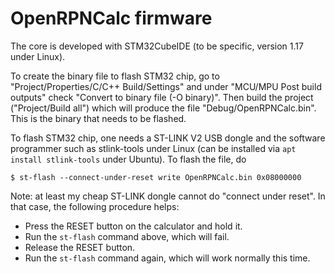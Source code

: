 # OpenRPNCalc firmware

The core is developed with STM32CubeIDE (to be specific, version 1.17 under Linux). 

To create the binary file to flash STM32 chip, go to "Project/Properties/C/C++ Build/Settings" and under "MCU/MPU Post build outputs" check "Convert to binary file (-O binary)". Then build the project ("Project/Build all") which will produce the file "Debug/OpenRPNCalc.bin". This is the binary that needs to be flashed. 

To flash STM32 chip, one needs a ST-LINK V2 USB dongle and the software programmer such as stlink-tools under Linux (can be installed via `apt install stlink-tools` under Ubuntu). To flash the file, do
```
$ st-flash --connect-under-reset write OpenRPNCalc.bin 0x08000000
```

Note: at least my cheap ST-LINK dongle cannot do "connect under reset". In that case, the following procedure helps: 
   * Press the RESET button on the calculator and hold it. 
   * Run the `st-flash` command above, which will fail.
   * Release the RESET button.
   * Run the `st-flash` command again, which will work normally this time. 
